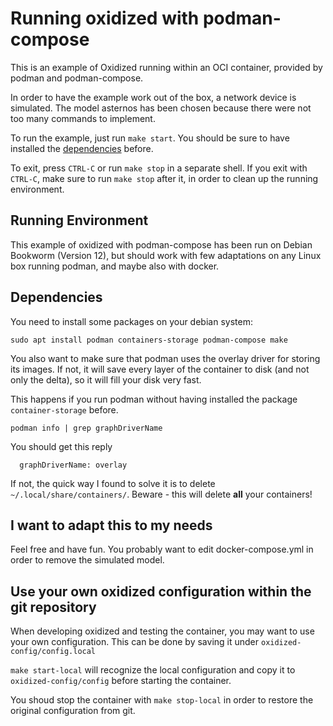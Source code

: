 # Running oxidized with podman-compose
This is an example of Oxidized running within an OCI container, provided by
podman and podman-compose.

In order to have the example work out of the box, a network device is simulated.
The model asternos has been chosen because there were not too many commands to
implement.

To run the example, just run `make start`. You should be sure to have installed the
[dependencies](#dependencies) before.

To exit, press `CTRL-C` or run `make stop` in a separate shell. If you exit
with `CTRL-C`, make sure to run `make stop` after it, in order to clean up the
running environment.

## Running Environment
This example of oxidized with podman-compose has been run on Debian
Bookworm (Version 12), but should work with few adaptations on any Linux
box running podman, and maybe also with docker.

## Dependencies
You need to install some packages on your debian system:
```shell
sudo apt install podman containers-storage podman-compose make
```

You also want to make sure that podman uses the overlay driver for storing its images.
If not, it will save every layer of the container to disk (and not only the delta),
so it will fill your disk very fast.

This happens if you run podman without having installed the package `container-storage`
before.

```shell
podman info | grep graphDriverName
```

You should get this reply
```shell
  graphDriverName: overlay
```

If not, the quick way I found to solve it is to delete `~/.local/share/containers/`.
Beware - this will delete **all** your containers!

## I want to adapt this to my needs
Feel free and have fun. You probably want to edit docker-compose.yml in order to remove the
simulated model.

## Use your own oxidized configuration within the git repository
When developing oxidized and testing the container, you may want to use your
own configuration. This can be done by saving it under `oxidized-config/config.local`

`make start-local` will recognize the local configuration and copy it to
`oxidized-config/config` before starting the container.

You shoud stop the container with `make stop-local` in order to restore the original
configuration from git.
